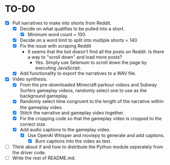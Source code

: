 # TO-DO

- [x] Pull narratives to make into shorts from Reddit.
  - [x] Decide on what qualifies to be pulled into a short.
    - [x] Minimum word count = 100.
  - [x] Decide on a word limit to split into multiple shorts = 140
  - [x] Fix the issue with scraping Reddit
    - It seems that the bot doesn't find all the posts on Reddit. Is there a way to "scroll down" and load more posts?
      - Yes. Simply use Selenium to scroll down the page by executing JavaScript.
  - [x] Add functionality to export the narratives to a WAV file.

- [x] Video synthesis.
  - [x] From the pre-downloaded Minecraft parkour videos and Subway Surfers gameplay videos, randomly select one to use as the background gameplay.
  - [x] Randomly select time congruent to the length of the narrative within the gameplay video.
  - [x] Stitch the narrative and gameplay video together.
  - [x] Fix the cropping code so that the gameplay video is cropped to the correct size.
  - [x] Add audio captions to the gameplay video.
    - [x] Use OpenAI Whisper and moviepy to generate and add captions.
      - [x] Burn captions into the video as text.
- [ ] Think about if and how to distribute the Python module seperately from the driver code.
- [ ] Write the rest of README.md.